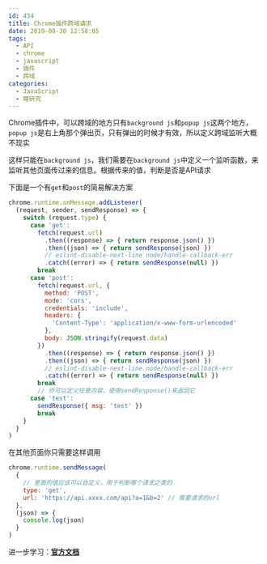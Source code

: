 ```yaml
---
id: 434
title: Chrome插件跨域请求
date: 2019-08-30 12:58:05
tags:
  - API
  - chrome
  - javascript
  - 插件
  - 跨域
categories:
  - JavaScript
  - 瞎研究
---
```


Chrome插件中，可以跨域的地方只有`background js`和`popup js`这两个地方，`popup js`是右上角那个弹出页，只有弹出的时候才有效，所以定义跨域监听大概不现实

<!--more-->

这样只能在`background js`，我们需要在`background js`中定义一个监听函数，来监听其他页面传过来的信息。根据传来的值，判断是否是API请求

下面是一个有`get`和`post`的简易解决方案

```javascript
chrome.runtime.onMessage.addListener(
  (request, sender, sendResponse) => {
    switch (request.type) {
      case 'get':
        fetch(request.url)
          .then((response) => { return response.json() })
          .then((json) => { return sendResponse(json) })
          // eslint-disable-next-line node/handle-callback-err
          .catch((error) => { return sendResponse(null) })
        break
      case 'post':
        fetch(request.url, {
          method: 'POST',
          mode: 'cors',
          credentials: 'include',
          headers: {
            'Content-Type': 'application/x-www-form-urlencoded'
          },
          body: JSON.stringify(request.data)
        })
          .then((response) => { return response.json() })
          .then((json) => { return sendResponse(json) })
          // eslint-disable-next-line node/handle-callback-err
          .catch((error) => { return sendResponse(null) })
        break
        // 你可以定义任意内容，使用sendResponse()来返回它
      case 'test':
        sendResponse({ msg: 'test' })
        break
    }
  }
)
```

在其他页面你只需要这样调用

```javascript
chrome.runtime.sendMessage(
  {
    // 里面的值应该可以自定义，用于判断哪个请求之类的
    type: 'get',
    url: 'https://api.xxxx.com/api?a=1&b=2' // 需要请求的url
  },
  (json) => {
    console.log(json)
  }
)
```

进一步学习：[**官方文档**](https://developer.chrome.com/apps/xhr)
